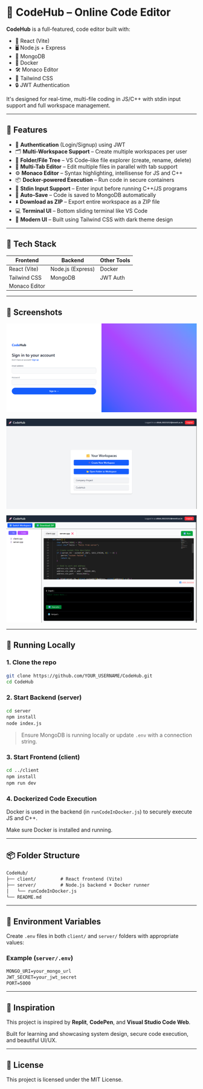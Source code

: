 
# 🚀 CodeHub – Online Code Editor 

**CodeHub** is a full-featured, code editor built with:

- 🧠 React (Vite)
- 🖥️ Node.js + Express
- 💾 MongoDB
- 🐳 Docker
- 🛠️ Monaco Editor
- 🎨 Tailwind CSS
- 🔒 JWT Authentication

It's designed for real-time, multi-file coding in JS/C++ with stdin input support and full workspace management.

---

## 🌟 Features

- 🔐 **Authentication** (Login/Signup) using JWT
- 🗂️ **Multi-Workspace Support** – Create multiple workspaces per user
- 📁 **Folder/File Tree** – VS Code–like file explorer (create, rename, delete)
- 📝 **Multi-Tab Editor** – Edit multiple files in parallel with tab support
- ⚙️ **Monaco Editor** – Syntax highlighting, intellisense for JS and C++
- 📦 **Docker-powered Execution** – Run code in secure containers
- 💬 **Stdin Input Support** – Enter input before running C++/JS programs
- 💾 **Auto-Save** – Code is saved to MongoDB automatically
- ⬇️ **Download as ZIP** – Export entire workspace as a ZIP file
- 💻 **Terminal UI** – Bottom sliding terminal like VS Code
- 🎨 **Modern UI** – Built using Tailwind CSS with dark theme design

---

## 🧱 Tech Stack

| Frontend       | Backend        | Other Tools     |
|----------------|----------------|-----------------|
| React (Vite)   | Node.js (Express) | Docker          |
| Tailwind CSS   | MongoDB        | JWT Auth        |
| Monaco Editor  |                |                 |

---

## 📸 Screenshots

![UI Screenshot](client/screenshots/login-window.png)

![UI Screenshot](client/screenshots/workspaces.png)

![UI Screenshot](client/screenshots/code-editor.png)

---

## 🚀 Running Locally

### 1. Clone the repo
```bash
git clone https://github.com/YOUR_USERNAME/CodeHub.git
cd CodeHub
```

### 2. Start Backend (server)
```bash
cd server
npm install
node index.js
```

> Ensure MongoDB is running locally or update `.env` with a connection string.

### 3. Start Frontend (client)
```bash
cd ../client
npm install
npm run dev
```

### 4. Dockerized Code Execution
Docker is used in the backend (in `runCodeInDocker.js`) to securely execute JS and C++.

Make sure Docker is installed and running.

---

## 📦 Folder Structure

```
CodeHub/
├── client/         # React frontend (Vite)
├── server/         # Node.js backend + Docker runner
│   └── runCodeInDocker.js
└── README.md
```

---

## 🔐 Environment Variables

Create `.env` files in both `client/` and `server/` folders with appropriate values:

### Example (`server/.env`)
```env
MONGO_URI=your_mongo_url
JWT_SECRET=your_jwt_secret
PORT=5000
```

---

## 🧠 Inspiration

This project is inspired by **Replit**, **CodePen**, and **Visual Studio Code Web**.

Built for learning and showcasing system design, secure code execution, and beautiful UI/UX.

---

## 📜 License

This project is licensed under the MIT License.
